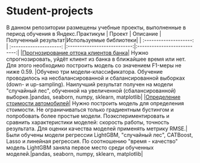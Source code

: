 # Student-projects
В данном репозитории размещены учебные проекты, выполненные в период обучения в Яндекс.Практикум
| Проект | Описание | Полученный результат|Используемые библиотеки|
| :--------------------: | :---------------------: |:---------------------------:|:---------------------------:|
|[Прогнозирование оттока клиентов банка](https://github.com/Nikorosva76/Student-projects/tree/main/Bank_churn_forecast/description.md)| Нужно спрогнозировать, уйдёт клиент из банка в ближайшее время или нет. Для этого необходимо построить модель со значением F1-меры не ниже 0.59. |Обучено три модели-классификатора. Обучение проводилось на несбалансированной и сбалансированной выборках (down- и up-sampling). Наилучший результат получен на модели "случайный лес", обученной на увеличенной (сбалансированной) выборке.|pandas, seaborn, numpy, sklearn, matplotlib|
|[Определение стоимости автомобилей](https://github.com/Nikorosva76/Student-projects/tree/main/Car_Price_Forecast/description.md)| Нужно построить модель для определения стоимости. Не ограничиваться только градиентным бустингом и попробовать более простые модели. Поэкспериментировать и сравнить характеристики моделей: скорость работы, точность результата. Для оценки качества моделей применять метрику RMSE.|Были обучены модели регрессии LightGBM, "случайный лес", CATBoost, Lasso и линейная регрессия. По соотношению "время - качество" модель LightGBM заняла первое место среди обученных моделей.|pandas, seaborn, numpy, sklearn, matplotlib|

